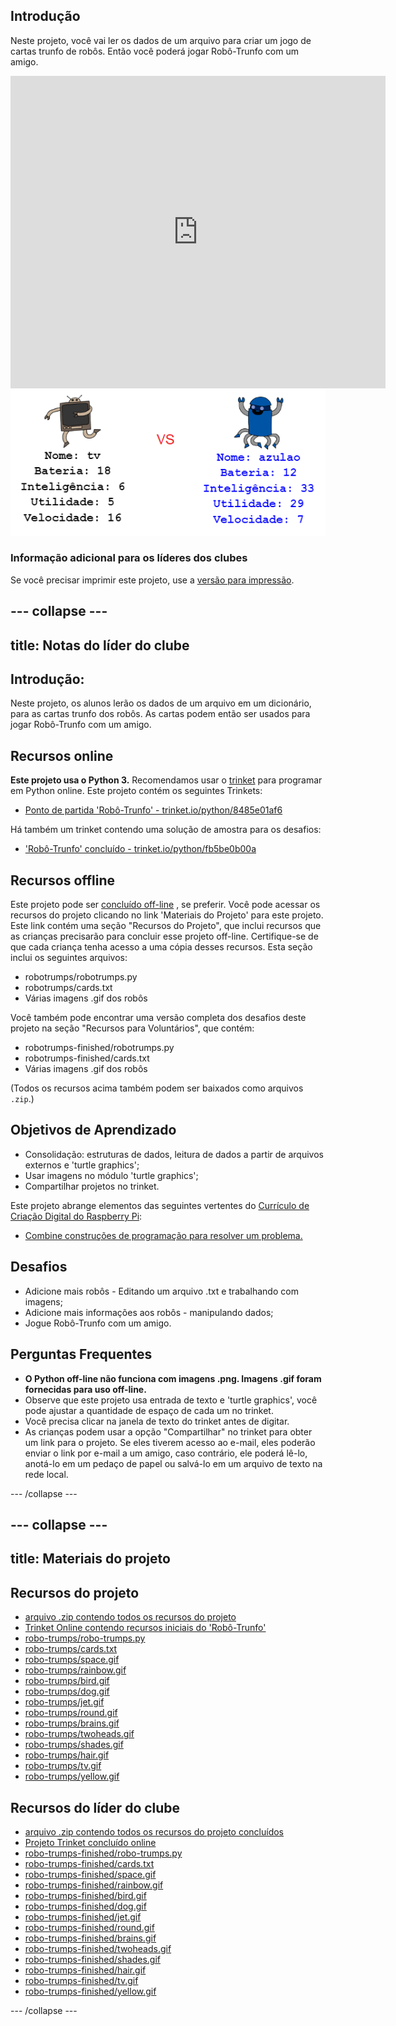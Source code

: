 ## Introdução

Neste projeto, você vai ler os dados de um arquivo para criar um jogo de cartas trunfo de robôs. Então você poderá jogar Robô-Trunfo com um amigo.

<div class="trinket">
  <iframe src="https://trinket.io/embed/python/fb5be0b00a?outputOnly=true&start=result" width="600" height="500" frameborder="0" marginwidth="0" marginheight="0" allowfullscreen>
  </iframe>
  <img src="images/robotrumps-finished.png">
</div>

### Informação adicional para os líderes dos clubes

Se você precisar imprimir este projeto, use a [versão para impressão](https://projects.raspberrypi.org/pt-BR/projects/robo-trumps/print).

--- collapse ---
---
title: Notas do líder do clube
---
## Introdução:

Neste projeto, os alunos lerão os dados de um arquivo em um dicionário, para as cartas trunfo dos robôs. As cartas podem então ser usados ​​para jogar Robô-Trunfo com um amigo.

## Recursos online

**Este projeto usa o Python 3.** Recomendamos usar o [trinket](https://trinket.io/) para programar em Python online. Este projeto contém os seguintes Trinkets:

* [Ponto de partida 'Robô-Trunfo' - trinket.io/python/8485e01af6](http://trinket.io/python/8485e01af6)

Há também um trinket contendo uma solução de amostra para os desafios:

* ['Robô-Trunfo' concluído - trinket.io/python/fb5be0b00a](https://trinket.io/python/fb5be0b00a)

## Recursos offline

Este projeto pode ser [concluído off-line](https://www.codeclubprojects.org/en-GB/resources/python-working-offline/) , se preferir. Você pode acessar os recursos do projeto clicando no link 'Materiais do Projeto' para este projeto. Este link contém uma seção "Recursos do Projeto", que inclui recursos que as crianças precisarão para concluir esse projeto off-line. Certifique-se de que cada criança tenha acesso a uma cópia desses recursos. Esta seção inclui os seguintes arquivos:

* robotrumps/robotrumps.py
* robotrumps/cards.txt
* Várias imagens .gif dos robôs

Você também pode encontrar uma versão completa dos desafios deste projeto na seção "Recursos para Voluntários", que contém:

* robotrumps-finished/robotrumps.py
* robotrumps-finished/cards.txt
* Várias imagens .gif dos robôs

(Todos os recursos acima também podem ser baixados como arquivos `.zip`.)

## Objetivos de Aprendizado

* Consolidação: estruturas de dados, leitura de dados a partir de arquivos externos e 'turtle graphics';
* Usar imagens no módulo 'turtle graphics';
* Compartilhar projetos no trinket.

Este projeto abrange elementos das seguintes vertentes do [Currículo de Criação Digital do Raspberry Pi](http://rpf.io/curriculum):

* [Combine construções de programação para resolver um problema.](https://www.raspberrypi.org/curriculum/programming/builder)

## Desafios

* Adicione mais robôs - Editando um arquivo .txt e trabalhando com imagens;
* Adicione mais informações aos robôs - manipulando dados;
* Jogue Robô-Trunfo com um amigo.

## Perguntas Frequentes

* **O Python off-line não funciona com imagens .png. Imagens .gif foram fornecidas para uso off-line.**
* Observe que este projeto usa entrada de texto e 'turtle graphics', você pode ajustar a quantidade de espaço de cada um no trinket.
* Você precisa clicar na janela de texto do trinket antes de digitar.
* As crianças podem usar a opção "Compartilhar" no trinket para obter um link para o projeto. Se eles tiverem acesso ao e-mail, eles poderão enviar o link por e-mail a um amigo, caso contrário, ele poderá lê-lo, anotá-lo em um pedaço de papel ou salvá-lo em um arquivo de texto na rede local.

--- /collapse ---

--- collapse ---
---
title: Materiais do projeto
---
## Recursos do projeto

* [arquivo .zip contendo todos os recursos do projeto](resources/robo-trumps-project-resources.zip)
* [Trinket Online contendo recursos iniciais do 'Robô-Trunfo'](http://trinket.io/python/8485e01af6)
* [robo-trumps/robo-trumps.py](resources/robo-trumps-robo-trumps.py)
* [robo-trumps/cards.txt](resources/robo-trumps-cards.txt)
* [robo-trumps/space.gif](resources/robo-trumps-space.gif)
* [robo-trumps/rainbow.gif](resources/robo-trumps-rainbow.gif)
* [robo-trumps/bird.gif](resources/robo-trumps-bird.gif)
* [robo-trumps/dog.gif](resources/robo-trumps-dog.gif)
* [robo-trumps/jet.gif](resources/robo-trumps-jet.gif)
* [robo-trumps/round.gif](resources/robo-trumps-round.gif)
* [robo-trumps/brains.gif](resources/robo-trumps-brains.gif)
* [robo-trumps/twoheads.gif](resources/robo-trumps-twoheads.gif)
* [robo-trumps/shades.gif](resources/robo-trumps-shades.gif)
* [robo-trumps/hair.gif](resources/robo-trumps-hair.gif)
* [robo-trumps/tv.gif](resources/robo-trumps-tv.gif)
* [robo-trumps/yellow.gif](resources/robo-trumps-yellow.gif)

## Recursos do líder do clube

* [arquivo .zip contendo todos os recursos do projeto concluídos](resources/robotrumps-volunteer-resources.zip)
* [Projeto Trinket concluído online](https://trinket.io/python/fb5be0b00a)
* [robo-trumps-finished/robo-trumps.py](resources/robo-trumps-finished-robo-trumps.py)
* [robo-trumps-finished/cards.txt](resources/robo-trumps-finished-cards.txt)
* [robo-trumps-finished/space.gif](resources/robo-trumps-finished-space.gif)
* [robo-trumps-finished/rainbow.gif](resources/robo-trumps-finished-rainbow.gif)
* [robo-trumps-finished/bird.gif](resources/robo-trumps-finished-bird.gif)
* [robo-trumps-finished/dog.gif](resources/robo-trumps-finished-dog.gif)
* [robo-trumps-finished/jet.gif](resources/robo-trumps-finished-jet.gif)
* [robo-trumps-finished/round.gif](resources/robo-trumps-finished-round.gif)
* [robo-trumps-finished/brains.gif](resources/robo-trumps-finished-brains.gif)
* [robo-trumps-finished/twoheads.gif](resources/robo-trumps-finished-twoheads.gif)
* [robo-trumps-finished/shades.gif](resources/robo-trumps-finished-shades.gif)
* [robo-trumps-finished/hair.gif](resources/robo-trumps-finished-hair.gif)
* [robo-trumps-finished/tv.gif](resources/robo-trumps-finished-tv.gif)
* [robo-trumps-finished/yellow.gif](resources/robo-trumps-finished-yellow.gif)

--- /collapse ---